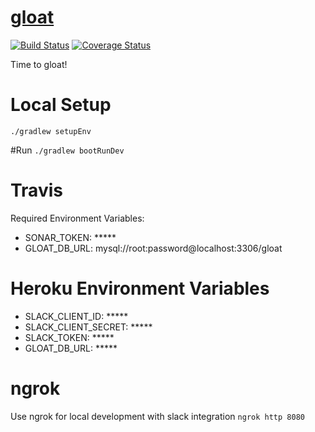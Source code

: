 # [gloat](https://vandiedakaf.github.io/)

[![Build Status](https://travis-ci.org/vandiedakaf/gloat.svg?branch=master)](https://travis-ci.org/vandiedakaf/gloat) [![Coverage Status](https://coveralls.io/repos/github/vandiedakaf/gloat/badge.svg)](https://coveralls.io/github/vandiedakaf/gloat)

Time to gloat!

# Local Setup
`./gradlew setupEnv`

#Run
`./gradlew bootRunDev`

# Travis
Required Environment Variables:
* SONAR_TOKEN: *****
* GLOAT_DB_URL: mysql://root:password@localhost:3306/gloat

# Heroku Environment Variables
* SLACK_CLIENT_ID: *****
* SLACK_CLIENT_SECRET: *****
* SLACK_TOKEN: *****
* GLOAT_DB_URL: *****

# ngrok
Use ngrok for local development with slack integration
`ngrok http 8080`